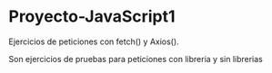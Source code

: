 # Proyecto-JavaScript1
Ejercicios de peticiones con fetch() y Axios().

Son ejercicios de pruebas para peticiones con libreria y sin librerias
